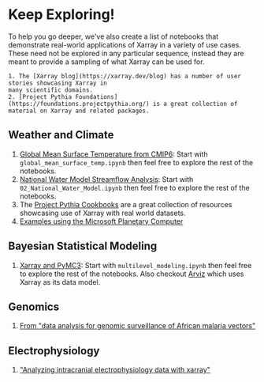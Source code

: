 # Keep Exploring!

To help you go deeper, we've also create a list of notebooks that
demonstrate real-world applications of Xarray in a variety of use cases. These
need not be explored in any particular sequence, instead they are meant to
provide a sampling of what Xarray can be used for.

```{seealso}
1. The [Xarray blog](https://xarray.dev/blog) has a number of user stories showcasing Xarray in
many scientific domains.
2. [Project Pythia Foundations](https://foundations.projectpythia.org/) is a great collection of
material on Xarray and related packages.
```

## Weather and Climate

1. [Global Mean Surface Temperature from CMIP6](https://gallery.pangeo.io/repos/pangeo-gallery/cmip6/):
   Start with `global_mean_surface_temp.ipynb` then feel free to explore the
   rest of the notebooks.
   <!-- 1. [Natural climate variability in the CESM Large Ensemble](https://aws-uswest2-binder.pangeo.io/v2/gh/NCAR/cesm-lens-aws/master?urlpath=lab) -->
1. [National Water Model Streamflow Analysis](https://gallery.pangeo.io/repos/rsignell-usgs/esip-gallery/):
   Start with `02_National_Water_Model.ipynb` then feel free to explore the rest
   of the notebooks.
1. The [Project Pythia Cookbooks](https://cookbooks.projectpythia.org/) are a great collection of
   resources showcasing use of Xarray with real world datasets.
1. [Examples using the Microsoft Planetary Computer](https://github.com/microsoft/PlanetaryComputerExamples)

## Bayesian Statistical Modeling

1. [Xarray and PyMC3](https://mybinder.org/v2/gh/pymc-devs/pymc3/main?filepath=%2Fdocs%2Fsource%2Fnotebooks):
   Start with `multilevel_modeling.ipynb` then feel free to explore the rest of
   the notebooks. Also checkout [Arviz](https://arviz-devs.github.io/arviz/)
   which uses Xarray as its data model.

## Genomics

1. [From "data analysis for genomic surveillance of African malaria vectors" ](https://anopheles-genomic-surveillance.github.io/workshop-5/module-1-xarray.html)

## Electrophysiology

1.  ["Analyzing intracranial electrophysiology data with xarray"](https://chrisholdgraf.com/blog/2019/2019-10-22-xarray-neuro/)
